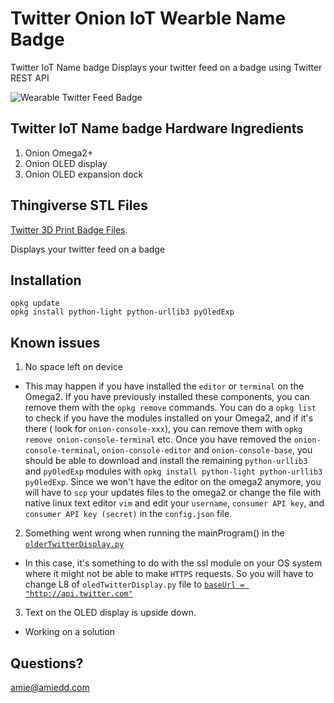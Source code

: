 # Twitter Onion IoT Wearble Name Badge
Twitter IoT Name badge Displays your twitter feed on a badge using Twitter REST API

![Wearable Twitter Feed Badge](http://amiedd.com/blogimageuploads/amiedd-github.jpg)

## Twitter IoT Name badge Hardware Ingredients
1. Onion Omega2+
2. Onion OLED display
3. Onion OLED expansion dock

## Thingiverse STL Files
[Twitter 3D Print Badge Files](https://www.thingiverse.com/thing:2438237).

Displays your twitter feed on a badge

## Installation

```
opkg update
opkg install python-light python-urllib3 pyOledExp
```


## Known issues
1. No space left on device
  * This may happen if you have installed the `editor` or `terminal` on the Omega2. If you have previously installed these components, you can remove them with the `opkg remove` commands. You can do a `opkg list` to check if you have the modules installed on your Omega2, and if it's there ( look for `onion-console-xxx`), you can remove them with `opkg remove onion-console-terminal` etc. Once you have removed the `onion-console-terminal`, `onion-console-editor` and `onion-console-base`, you should be able to download and install the remaining `python-urllib3` and `pyOledExp` modules with  `opkg install python-light python-urllib3 pyOledExp`. Since we won't have the editor on the omega2 anymore, you will have to `scp` your updates files to the omega2 or change the file with native linux text editor `vim` and edit your `username`, `consumer API key`, and `consumer API key (secret)` in the `config.json` file.

2. Something went wrong when running the mainProgram() in the [`olderTwitterDisplay.py`](https://github.com/AmieDD/oled-twitter-display/blob/master/oledTwitterDisplay.py)
  * In this case, it's something to do with the ssl module on your OS system where it might not be able to make `HTTPS` requests. So you will have to change L8 of `oledTwitterDisplay.py` file to [`baseUrl = "http://api.twitter.com"`](https://github.com/AmieDD/oled-twitter-display/blob/master/oledTwitterDisplay.py#L8)
  
3. Text on the OLED display is upside down. 
  * Working on a solution

## Questions?
amie@amiedd.com
